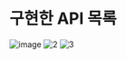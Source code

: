 # 구현한 API 목록

![image](/uploads/96829971554613054cfe371835fa21b3/image.png)
![2](/uploads/ad417a61683a69681256e1c4db68bd51/2.PNG)
![3](/uploads/c545cc169f6d90a01844d50aa57dd689/3.PNG)
